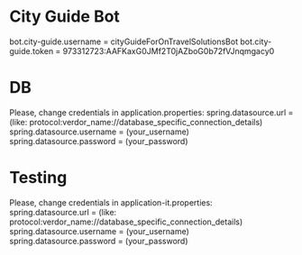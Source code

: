 # City Guide Bot
bot.city-guide.username = cityGuideForOnTravelSolutionsBot
bot.city-guide.token = 973312723:AAFKaxG0JMf2T0jAZboG0b72fVJnqmgacy0

# DB
Please, change credentials in application.properties:
spring.datasource.url = (like: protocol:verdor_name://database_specific_connection_details)
spring.datasource.username = (your_username)
spring.datasource.password = (your_password)

# Testing
Please, change credentials in application-it.properties:
spring.datasource.url = (like: protocol:verdor_name://database_specific_connection_details)
spring.datasource.username = (your_username)
spring.datasource.password = (your_password)
